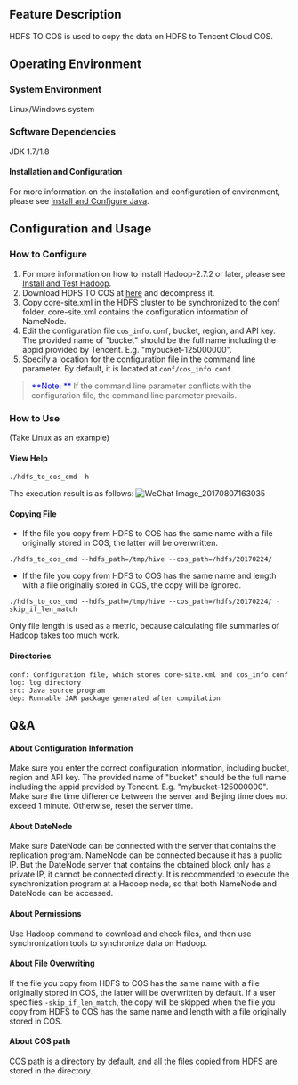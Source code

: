 ## Feature Description
HDFS TO COS is used to copy the data on HDFS to Tencent Cloud COS.

## Operating Environment
### System Environment
Linux/Windows system
### Software Dependencies
JDK 1.7/1.8 
#### Installation and Configuration
For more information on the installation and configuration of environment, please see [Install and Configure Java](https://cloud.tencent.com/document/product/436/10865).
## Configuration and Usage
### How to Configure
1. For more information on how to install Hadoop-2.7.2 or later, please see [Install and Test Hadoop](/doc/product/436/10867).
2. Download HDFS TO COS at [here](https://github.com/tencentyun/hdfs_to_cos_tools) and decompress it.
3. Copy core-site.xml in the HDFS cluster to be synchronized to the conf folder. core-site.xml contains the configuration information of NameNode.
4. Edit the configuration file `cos_info.conf`, bucket, region, and API key. The provided name of "bucket" should be the full name including the appid provided by Tencent. E.g. "mybucket-125000000".
5. Specify a location for the configuration file in the command line parameter. By default, it is located at `conf/cos_info.conf`.
> <font color="#0000cc">**Note: ** </font>
If the command line parameter conflicts with the configuration file, the command line parameter prevails.

### How to Use
(Take Linux as an example)
#### View Help
```
./hdfs_to_cos_cmd -h
```
The execution result is as follows:
![WeChat Image_20170807163035](//mc.qcloudimg.com/static/img/dcff34d37928c0d8b9c4b45c25ac116e/image.png)

#### Copying File
- If the file you copy from HDFS to COS has the same name with a file originally stored in COS, the latter will be overwritten.
```
./hdfs_to_cos_cmd --hdfs_path=/tmp/hive --cos_path=/hdfs/20170224/
```
-  If the file you copy from HDFS to COS has the same name and length with a file originally stored in COS, the copy will be ignored.
```
./hdfs_to_cos_cmd --hdfs_path=/tmp/hive --cos_path=/hdfs/20170224/ -skip_if_len_match
```
Only file length is used as a metric, because calculating file summaries of Hadoop takes too much work.

#### Directories
```
conf: Configuration file, which stores core-site.xml and cos_info.conf
log: log directory
src: Java source program
dep: Runnable JAR package generated after compilation
```
## Q&A
#### About Configuration Information
Make sure you enter the correct configuration information, including bucket, region and API key. The provided name of "bucket" should be the full name including the appid provided by Tencent. E.g. "mybucket-125000000". Make sure the time difference between the server and Beijing time does not exceed 1 minute. Otherwise, reset the server time.
#### About DateNode
Make sure DateNode can be connected with the server that contains the replication program. NameNode can be connected because it has a public IP. But the DateNode server that contains the obtained block only has a private IP, it cannot be connected directly. It is recommended to execute the synchronization program at a Hadoop node, so that both NameNode and DateNode can be accessed.
#### About Permissions
Use Hadoop command to download and check files, and then use synchronization tools to synchronize data on Hadoop.
#### About File Overwriting
If the file you copy from HDFS to COS has the same name with a file originally stored in COS, the latter will be overwritten by default. If a user specifies `-skip_if_len_match`, the copy will be skipped when the file you copy from HDFS to COS has the same name and length with a file originally stored in COS.
#### About COS path
 COS path is a directory by default, and all the files copied from HDFS are stored in the directory.

